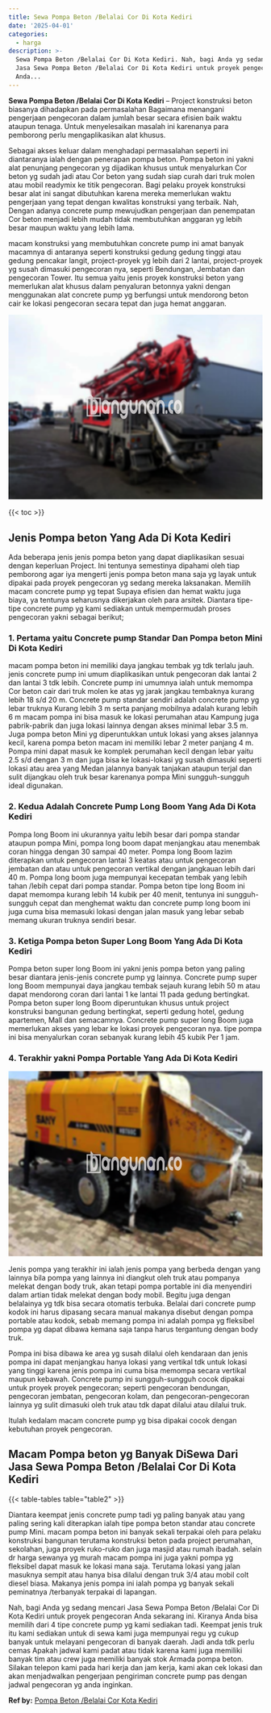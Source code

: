 ```yaml
---
title: Sewa Pompa Beton /Belalai Cor Di Kota Kediri
date: '2025-04-01'
categories:
  - harga
description: >-
  Sewa Pompa Beton /Belalai Cor Di Kota Kediri. Nah, bagi Anda yg sedang mencari
  Jasa Sewa Pompa Beton /Belalai Cor Di Kota Kediri untuk proyek pengecoran
  Anda...
---
```


**Sewa Pompa Beton /Belalai Cor Di Kota Kediri** – Project konstruksi beton biasanya dihadapkan pada permasalahan Bagaimana menangani pengerjaan pengecoran dalam jumlah besar secara efisien baik waktu ataupun tenaga. Untuk menyelesaikan masalah ini karenanya para pemborong perlu mengaplikasikan alat khusus.

Sebagai akses keluar dalam menghadapi permasalahan seperti ini diantaranya ialah dengan penerapan pompa beton. Pompa beton ini yakni alat penunjang pengecoran yg dijadikan khusus untuk menyalurkan Cor beton yg sudah jadi atau Cor beton yang sudah siap curah dari truk molen atau mobil readymix ke titik pengecoran. Bagi pelaku proyek konstruksi besar alat ini sangat dibutuhkan karena mereka memerlukan waktu pengerjaan yang tepat dengan kwalitas konstruksi yang terbaik. Nah, Dengan adanya concrete pump mewujudkan pengerjaan dan penempatan Cor beton menjadi lebih mudah tidak membutuhkan anggaran yg lebih besar maupun waktu yang lebih lama.

macam konstruksi yang membutuhkan concrete pump ini amat banyak macamnya di antaranya seperti konstruksi gedung gedung tinggi atau gedung pencakar langit, project-proyek yg lebih dari 2 lantai, project-proyek yg susah dimasuki pengecoran nya, seperti Bendungan, Jembatan dan pengecoran Tower. Itu semua yaitu jenis proyek konstruksi beton yang memerlukan alat khusus dalam penyaluran betonnya yakni dengan menggunakan alat concrete pump yg berfungsi untuk mendorong beton cair ke lokasi pengecoran secara tepat dan juga hemat anggaran.

![Sewa Pompa Beton /Belalai Cor Di Kota Kediri](/images/sewa-concrete-pump-34.png)

{{< toc >}}

## Jenis Pompa beton Yang Ada Di Kota Kediri

Ada beberapa jenis jenis pompa beton yang dapat diaplikasikan sesuai dengan keperluan Project. Ini tentunya semestinya dipahami oleh tiap pemborong agar iya mengerti jenis pompa beton mana saja yg layak untuk dipakai pada proyek pengecoran yg sedang mereka laksanakan. Memilih macam concrete pump yg tepat Supaya efisien dan hemat waktu juga biaya, ya tentunya seharusnya dikerjakan oleh para arsitek. Diantara tipe-tipe concrete pump yg kami sediakan untuk mempermudah proses pengecoran yakni sebagai berikut;

### 1\. Pertama yaitu Concrete pump Standar Dan Pompa beton Mini Di Kota Kediri

macam pompa beton ini memiliki daya jangkau tembak yg tdk terlalu jauh. jenis concrete pump ini umum diaplikasikan untuk pengecoran dak lantai 2 dan lantai 3 tdk lebih. Concrete pump ini umumnya ialah untuk memompa Cor beton cair dari truk molen ke atas yg jarak jangkau tembaknya kurang lebih 18 s/d 20 m. Concrete pump standar sendiri adalah concrete pump yg lebar truknya Kurang lebih 3 m serta panjang mobilnya adalah kurang lebih 6 m macam pompa ini bisa masuk ke lokasi perumahan atau Kampung juga pabrik-pabrik dan juga lokasi lainnya dengan akses minimal lebar 3.5 m. Juga pompa beton Mini yg diperuntukkan untuk lokasi yang akses jalannya kecil, karena pompa beton macam ini memiliki lebar 2 meter panjang 4 m. Pompa mini dapat masuk ke komplek perumahan kecil dengan lebar yaitu 2.5 s/d dengan 3 m dan juga bisa ke lokasi-lokasi yg susah dimasuki seperti lokasi atau area yang Medan jalannya banyak tanjakan ataupun terjal dan sulit dijangkau oleh truk besar karenanya pompa Mini sungguh-sungguh ideal digunakan.

### 2\. Kedua Adalah Concrete Pump Long Boom Yang Ada Di Kota Kediri

Pompa long Boom ini ukurannya yaitu lebih besar dari pompa standar ataupun pompa Mini, pompa long boom dapat menjangkau atau menembak coran hingga dengan 30 sampai 40 meter. Pompa long Boom lazim diterapkan untuk pengecoran lantai 3 keatas atau untuk pengecoran jembatan dan atau untuk pengecoran vertikal dengan jangkauan lebih dari 40 m. Pompa long boom juga mempunyai kecepatan tembak yang lebih tahan /lebih cepat dari pompa standar. Pompa beton tipe long Boom ini dapat memompa kurang lebih 14 kubik per 40 menit, tentunya ini sungguh-sungguh cepat dan menghemat waktu dan concrete pump long boom ini juga cuma bisa memasuki lokasi dengan jalan masuk yang lebar sebab memang ukuran truknya sendiri besar.

### 3\. Ketiga Pompa beton Super Long Boom Yang Ada Di Kota Kediri

Pompa beton super long Boom ini yakni jenis pompa beton yang paling besar diantara jenis-jenis concrete pump yg lainnya. Concrete pump super long Boom mempunyai daya jangkau tembak sejauh kurang lebih 50 m atau dapat mendorong coran dari lantai 1 ke lantai 11 pada gedung bertingkat. Pompa beton super long Boom diperuntukan khusus untuk project konstruksi bangunan gedung bertingkat, seperti gedung hotel, gedung apartemen, Mall dan semacamnya. Concrete pump super long Boom juga memerlukan akses yang lebar ke lokasi proyek pengecoran nya. tipe pompa ini bisa menyalurkan coran sebanyak kurang lebih 45 kubik Per 1 jam.

### 4\. Terakhir yakni Pompa Portable Yang Ada Di Kota Kediri

![Sewa Pompa Beton /Belalai Cor Di Kota Kediri](/images/sewa-concrete-pump-30.png)

Jenis pompa yang terakhir ini ialah jenis pompa yang berbeda dengan yang lainnya bila pompa yang lainnya ini diangkut oleh truk atau pompanya melekat dengan body truk, akan tetapi pompa portable ini dia menyendiri dalam artian tidak melekat dengan body mobil. Begitu juga dengan belalainya yg tdk bisa secara otomatis terbuka. Belalai dari concrete pump kodok ini harus dipasang secara manual makanya disebut dengan pompa portable atau kodok, sebab memang pompa ini adalah pompa yg fleksibel pompa yg dapat dibawa kemana saja tanpa harus tergantung dengan body truk.

Pompa ini bisa dibawa ke area yg susah dilalui oleh kendaraan dan jenis pompa ini dapat menjangkau hanya lokasi yang vertikal tdk untuk lokasi yang tinggi karena jenis pompa ini cuma bisa memompa secara vertikal maupun kebawah. Concrete pump ini sungguh-sungguh cocok dipakai untuk proyek proyek pengecoran; seperti pengecoran bendungan, pengecoran jembatan, pengecoran kolam, dan pengecoran-pengecoran lainnya yg sulit dimasuki oleh truk atau tdk dapat dilalui atau dilalui truk.

Itulah kedalam macam concrete pump yg bisa dipakai cocok dengan kebutuhan proyek pengecoran.

## Macam Pompa beton yg Banyak DiSewa Dari Jasa Sewa Pompa Beton /Belalai Cor Di Kota Kediri

{{< table-tables table="table2" >}}

Diantara keempat jenis concrete pump tadi yg paling banyak atau yang paling sering kali diterapkan ialah tipe pompa beton standar atau concrete pump Mini. macam pompa beton ini banyak sekali terpakai oleh para pelaku konstruksi bangunan terutama konstruksi beton pada project perumahan, sekolahan, juga proyek ruko-ruko dan juga masjid atau rumah ibadah. selain dr harga sewanya yg murah macam pompa ini juga yakni pompa yg fleksibel dapat masuk ke lokasi mana saja. Terutama lokasi yang jalan masuknya sempit atau hanya bisa dilalui dengan truk 3/4 atau mobil colt diesel biasa. Makanya jenis pompa ini ialah pompa yg banyak sekali peminatnya /terbanyak terpakai di lapangan.

Nah, bagi Anda yg sedang mencari Jasa Sewa Pompa Beton /Belalai Cor Di Kota Kediri untuk proyek pengecoran Anda sekarang ini. Kiranya Anda bisa memilih dari 4 tipe concrete pump yg kami sediakan tadi. Keempat jenis truk itu kami sediakan untuk di sewa kami juga mempunyai regu yg cukup banyak untuk melayani pengecoran di banyak daerah. Jadi anda tdk perlu cemas Apakah jadwal kami padat atau tidak karena kami juga memiliki banyak tim atau crew juga memiliki banyak stok Armada pompa beton. Silakan telepon kami pada hari kerja dan jam kerja, kami akan cek lokasi dan akan menjadwalkan pengerjaan pengiriman concrete pump pas dengan jadwal pengecoran yg anda inginkan.

**Ref by:** [Pompa Beton /Belalai Cor Kota Kediri](https://id.wikipedia.org/wiki/Pompa)
